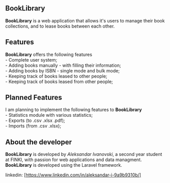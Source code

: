 ## BookLibrary

**BookLibrary** is a web application that allows it's users to manage their book collections, and to lease books between each other.

## Features
**BookLibrary** offers the following features <br/>
    - Complete user system; <br/>
    - Adding books manually - with filling their information; <br/> 
    - Adding books by ISBN - single mode and bulk mode; <br/> 
    - Keeping track of books leased to other people; <br/> 
    - Keeping track of books leased from other people; <br/> 
## Planned Features
I am planning to implement the following features to **BookLibrary** <br/>
    - Statistics module with various statistics; <br/>
    - Exports (to .csv .xlsx .pdf); <br/>
    - Imports (from .csv .xlsx); <br/>

## About the developer
**BookLibrary** is developed by _Aleksandar Ivanovski_, a second year student at FINKI, with passion for web applications and data managment.
**BookLibrary** is developed using the Laravel framework.

linkedin: [https://www.linkedin.com/in/aleksandar-i-9a9b9310b/]

